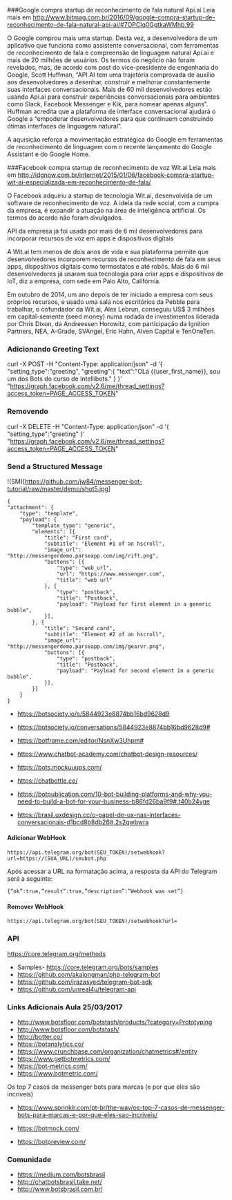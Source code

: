 ###Google compra startup de reconhecimento de fala natural Api.ai
Leia mais em http://www.bitmag.com.br/2016/09/google-compra-startup-de-reconhecimento-de-fala-natural-api-ai/#7OPClq0GgtkaWMhb.99

O Google comprou mais uma startup. Desta vez, a desenvolvedora de um aplicativo que funciona como assistente conversacional, com ferramentas de reconhecimento de fala e compreensão de linguagem natural Api.ai e mais de 20 milhões de usuários. Os termos do negócio não foram revelados, mas, de acordo com post do vice-presidente de engenharia do Google, Scott Huffman, “API.AI tem uma trajetória comprovada de auxílio aos desenvolvedores a desenhar, construir e melhorar constantemente suas interfaces conversacionais. Mais de 60 mil desenvolvedores estão usando Api.ai para construir experiências conversacionais para ambientes como Slack, Facebook Messenger e Kik, para nomear apenas alguns”. Huffman acredita que a plataforma de interface conversacional ajudará o Google a “empoderar desenvolvedores para que continuem construindo ótimas interfaces de linguagem natural”.

A aquisição reforça a movimentação estratégica do Google em ferramentas de reconhecimento de linguagem com o recente lançamento do Google Assistant e do Google Home.


###Facebook compra startup de reconhecimento de voz Wit.ai
Leia mais em http://idgnow.com.br/internet/2015/01/06/facebook-compra-startup-wit-ai-especializada-em-reconhecimento-de-fala/

O Facebook adquiriu a startup de tecnologia Wit.ai, desenvolvida de um software de reconhecimento de voz. A ideia da rede social, com a compra da empresa, é expandir a atuação na área de inteligência artificial. Os termos do acordo não foram divulgados.

API da empresa já foi usada por mais de 6 mil desenvolvedores para incorporar recursos de voz em apps e dispositivos digitais

A Wit.ai tem menos de dois anos de vida e sua plataforma permite que desenvolvedores incorporem recursos de reconhecimento de fala em seus apps, dispositivos digitais como termostatos e até robôs. Mais de 6 mil desenvolvedores já usaram sua tecnologia para criar apps e dispositivos de IoT, diz a empresa, com sede em Palo Alto, Califórnia.

Em outubro de 2014, um ano depois de ter iniciado a empresa com seus próprios recursos, e usado uma sala nos escritórios da Pebble para trabalhar, o cofundador da Wit.ai, Alex Lebrun, conseguiu US$ 3 milhões em capital-semente (seed money) numa rodada de investimentos liderada por Chris Dixon, da Andreessen Horowitz, com participação da Ignition Partners, NEA, A-Grade, SVAngel, Eric Hahn, Alven Capital e TenOneTen.


### Adicionando Greeting Text

curl -X POST -H "Content-Type: application/json" -d '{
  "setting_type":"greeting",
  "greeting":{
    "text":"OLá {{user_first_name}}, sou um dos Bots do curso de Intellibots."
  }
}' "https://graph.facebook.com/v2.6/me/thread_settings?access_token=PAGE_ACCESS_TOKEN"    


### Removendo 

curl -X DELETE -H "Content-Type: application/json" -d '{
  "setting_type":"greeting"
}' "https://graph.facebook.com/v2.6/me/thread_settings?access_token=PAGE_ACCESS_TOKEN"   


### Send a Structured Message

!(SM)[https://github.com/jw84/messenger-bot-tutorial/raw/master/demo/shot5.jpg]

	{
	"attachment": {
	    "type": "template",
	    "payload": {
	        "template_type": "generic",
	        "elements": [{
	            "title": "First card",
	            "subtitle": "Element #1 of an hscroll",
	            "image_url": "http://messengerdemo.parseapp.com/img/rift.png",
	            "buttons": [{
	                "type": "web_url",
	                "url": "https://www.messenger.com",
	                "title": "web url"
	            }, {
	                "type": "postback",
	                "title": "Postback",
	                "payload": "Payload for first element in a generic bubble",
	            }],
	        }, {
	            "title": "Second card",
	            "subtitle": "Element #2 of an hscroll",
	            "image_url": "http://messengerdemo.parseapp.com/img/gearvr.png",
	            "buttons": [{
	                "type": "postback",
	                "title": "Postback",
	                "payload": "Payload for second element in a generic bubble",
	            }],
	        }]
	    }
	}


 - https://botsociety.io/s/5844923e8874bb16bd9628d9
 
 - https://botsociety.io/conversations/5844923e8874bb16bd9628d9#
 
 - https://botframe.com/editor/NsnXw3Uhpm#

 - https://www.chatbot-academy.com/chatbot-design-resources/

 - https://bots.mockuuups.com/

 - https://chatbottle.co/

 - https://botpublication.com/10-bot-building-platforms-and-why-you-need-to-build-a-bot-for-your-business-b86fd26ba9f9#.t40b24vge

 - https://brasil.uxdesign.cc/o-papel-de-ux-nas-interfaces-conversacionais-d1bcd8b8db26#.2s2qwbwra

#### Adicionar WebHook

	https://api.telegram.org/bot(SEU_TOKEN)/setwebhook?url=https://(SUA_URL)/seubot.php

Após acessar a URL na formatação acima, a resposta da API do Telegram será a seguinte:

	{“ok”:true,”result”:true,”description”:”Webhook was set”}


#### Remover WebHook

	https://api.telegram.org/bot(SEU_TOKEN)/setwebhook?url=

### API
https://core.telegram.org/methods

 - Samples- https://core.telegram.org/bots/samples
- https://github.com/akalongman/php-telegram-bot
- https://github.com/irazasyed/telegram-bot-sdk
- https://github.com/unreal4u/telegram-api

### Links Adicionais Aula 25/03/2017

- http://www.botsfloor.com/botstash/products/?category=Prototyping
- http://www.botsfloor.com/botstash/
- http://botter.co/
- https://botanalytics.co/
- https://www.crunchbase.com/organization/chatmetrics#/entity
- https://www.getbotmetrics.com/
- https://bot-metrics.com/
- https://www.botmetric.com/

Os top 7 casos de messenger bots para marcas (e por que eles são incríveis)
- https://www.sprinklr.com/pt-br/the-way/os-top-7-casos-de-messenger-bots-para-marcas-e-por-que-eles-sao-incriveis/

- https://botmock.com/
- https://botpreview.com/

### Comunidade
- https://medium.com/botsbrasil
- http://chatbotsbrasil.take.net/
- http://www.botsbrasil.com.br/


